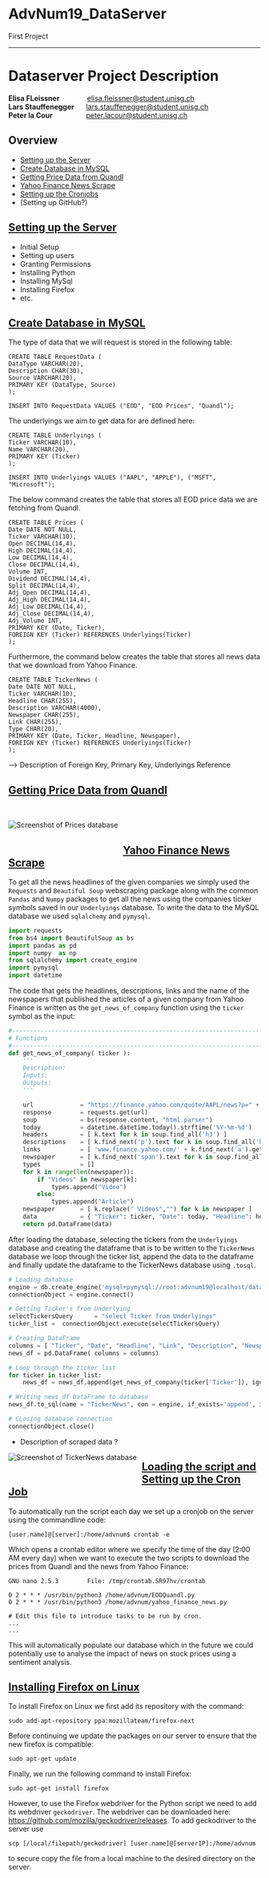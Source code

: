 # AdvNum19_DataServer
First Project

-------------



# Dataserver Project Description

**Elisa FLeissner** &nbsp; &nbsp; &nbsp; &nbsp; &nbsp; &nbsp; &nbsp;elisa.fleissner@student.unisg.ch <br>
**Lars Stauffenegger** &nbsp; &nbsp; &nbsp;lars.stauffenegger@student.unisg.ch  <br>
**Peter la Cour** &nbsp; &nbsp; &nbsp; &nbsp; &nbsp; &nbsp; &nbsp; &nbsp; peter.lacour@student.unisg.ch

## Overview


* <div id="A1"> <a href="#A2">Setting up the Server </a></div>
* <div id="B1"> <a href="#B2">Create Database in MySQL</a></div>
* <div id="C1"> <a href="#C2">Getting Price Data from Quandl </a></div>
* <div id="D1"> <a href="#D2">Yahoo Finance News Scrape </a></div>
* <div id="E1"> <a href="#E2">Setting up the Cronjobs </a></div>
* (Setting up GitHub?)

## <div id="A1"> <a href="#A2">Setting up the Server  </a> </div>


* Initial Setup
* Setting up users 
* Granting Permissions
* Installing Python
* Installing MySql
* Installing Firefox
* etc.

## <div id="B2"> <a href="#B1">Create Database in MySQL</a> </div>

The type of data that we will request is stored in the following table:

```
CREATE TABLE RequestData (
DataType VARCHAR(20),
Description CHAR(30),
Source VARCHAR(20),
PRIMARY KEY (DataType, Source)
);

INSERT INTO RequestData VALUES ("EOD", "EOD Prices", "Quandl");
```

The underlyings we aim to get data for are defined here:

```
CREATE TABLE Underlyings (
Ticker VARCHAR(10),
Name VARCHAR(20),
PRIMARY KEY (Ticker)
);

INSERT INTO Underlyings VALUES ("AAPL", "APPLE"), ("MSFT", "Microsoft");
```

The below command creates the table that stores all EOD price data we are fetching from Quandl.

```
CREATE TABLE Prices (
Date DATE NOT NULL,
Ticker VARCHAR(10),
Open DECIMAL(14,4),
High DECIMAL(14,4),
Low DECIMAL(14,4),
Close DECIMAL(14,4),
Volume INT,
Dividend DECIMAL(14,4),
Split DECIMAL(14,4),
Adj_Open DECIMAL(14,4),
Adj_High DECIMAL(14,4),
Adj_Low DECIMAL(14,4),
Adj_Close DECIMAL(14,4),
Adj_Volume INT,
PRIMARY KEY (Date, Ticker),
FOREIGN KEY (Ticker) REFERENCES Underlyings(Ticker)
);
```

Furthermore, the command below creates the table that stores all news data that we download from Yahoo Finance.

```
CREATE TABLE TickerNews (
Date DATE NOT NULL,
Ticker VARCHAR(10),
Headline CHAR(255),
Description VARCHAR(4000),
Newspaper CHAR(255),
Link CHAR(255),
Type CHAR(20),
PRIMARY KEY (Date, Ticker, Headline, Newspaper),
FOREIGN KEY (Ticker) REFERENCES Underlyings(Ticker)
);
```



--> Description of Foreign Key, Primary Key, Underlyings Reference



## <div id="C2"> <a href="#C1">Getting Price Data from Quandl</a> </div>


<br>

<img src="Screenshots/QuandlPrices.png"
     alt="Screenshot of Prices database"
     style="float: left; margin-right: 10px; padding-bottom: 30px;" />
<br>

## <div id="D2"> <a href="#D1">Yahoo Finance News Scrape</a> </div>

To get all the news headlines of the given companies we simply used the `Requests` and `Beautiful Soup` webscraping package along with the common `Pandas` and `Numpy` packages to get all the news using the companies ticker symbols saved in our `Underlyings` database. To write the data to the MySQL database we used `sqlalchemy` and `pymysql`.

```python
import requests
from bs4 import BeautifulSoup as bs
import pandas as pd
import numpy  as np
from sqlalchemy import create_engine
import pymysql
import datetime
```


The code that gets the headlines, descriptions, links and the name of the newspapers that published the articles of a given company from Yahoo Finance is written as the `get_news_of_company` function using the `ticker` symbol as the input:

```python
#-----------------------------------------------------------------------------#
# Functions
#-----------------------------------------------------------------------------#
def get_news_of_company( ticker ):
    '''
    Description:
    Inputs:
    Outputs:
    '''

    url             = "https://finance.yahoo.com/quote/AAPL/news?p=" + ticker
    response        = requests.get(url)
    soup            = bs(response.content, "html.parser")
    today           = datetime.datetime.today().strftime('%Y-%m-%d')
    headers         = [ k.text for k in soup.find_all('h3') ]
    descriptions    = [ k.find_next('p').text for k in soup.find_all('h3') ]
    links           = [ 'www.finance.yahoo.com/' + k.find_next('a').get('href') for k in soup.find_all('h3') ]
    newspaper       = [ k.find_next('span').text for k in soup.find_all( class_ = 'C(#959595)') ]
    types           = []
    for k in range(len(newspaper)):
        if "Videos" in newspaper[k]:
            types.append("Video")
        else:
            types.append("Article")
    newspaper       = [ k.replace(" Videos","") for k in newspaper ]
    data            = { "Ticker": ticker, "Date": today, "Headline": headers, "Link": links, "Description": descriptions, "Newspaper": newspaper, "Type": types }
    return pd.DataFrame(data)
```


After loading the database, selecting the tickers from the `Underlyings` database and creating the dataframe that is to be written to the `TickerNews` database we loop through the ticker list, append the data to the dataframe and finally update the dataframe to the TickerNews database using `.tosql`.

```python
# Loading database
engine = db.create_engine('mysql+pymysql://root:advnum19@localhost/dataserver')
connectionObject = engine.connect()

# Getting Ticker's from Underlying
selectTickersQuery      = "select Ticker from Underlyings"
ticker_list =  connectionObject.execute(selectTickersQuery)

# Creating DataFrame
columns = [ "Ticker", "Date", "Headline", "Link", "Description", "Newspaper", "Type" ]
news_df = pd.DataFrame( columns = columns)

# Loop through the ticker list
for ticker in ticker_list:
    news_df = news_df.append(get_news_of_company(ticker['Ticker']), ignore_index = True, sort = False)

# Writing news_df DataFrame to database
news_df.to_sql(name = "TickerNews", con = engine, if_exists='append', index = False)

# CLosing database connection
connectionObject.close()

```


* Description of scraped data ?


<img src="Screenshots/YahooFinanceNews.png"
     alt="Screenshot of TickerNews database"
     style="float: left; margin-right: 10px;padding-bottom: 30px;" />



## <div id="E2"><a href="#E1">Loading the script and Setting up the Cron Job</a> </div>


To automatically run the script each day we set up a cronjob on the server using the commandline code:

```
[user.name]@[server]:/home/advnum$ crontab -e
```

Which opens a crontab editor where we specify the time of the day (2:00 AM every day) when we want to execute the two scripts to download the prices from Quandl and the news from Yahoo Finance:

```
GNU nano 2.5.3        File: /tmp/crontab.SR97hv/crontab                       

0 2 * * * /usr/bin/python3 /home/advnum/EODQuandl.py
0 2 * * * /usr/bin/python3 /home/advnum/yahoo_finance_news.py

# Edit this file to introduce tasks to be run by cron.
...
...
```

This will automatically populate our database which in the future we could potentially use to analyse the impact of news on stock prices using a sentiment analysis.





## <div id="Z2"> <a href="#Z1">Installing Firefox on Linux</a> </div>

To install Firefox on Linux we first add its repository with the command:

```
sudo add-apt-repository ppa:mozillateam/firefox-next
```

Before continuing we update the packages on our server to ensure that the new firefox is compatible:

```
sudo apt-get update
```

Finally, we run the following command to install Firefox:

```
sudo apt-get install firefox
```

However, to use the Firefox webdriver for the Python script we need to add its webdriver `geckodriver`. The webdriver can be downloaded here: https://github.com/mozilla/geckodriver/releases. 
To add geckodriver to the server use  

```
scp [/local/filepath/geckodriver] [user.name]@[serverIP]:/home/advnum
```

to secure copy the file from a local machine to the desired directory on the server.
